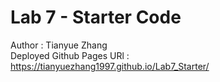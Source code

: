 # Lab 7 - Starter Code  
Author : Tianyue Zhang  
Deployed Github Pages URl : https://tianyuezhang1997.github.io/Lab7_Starter/  
